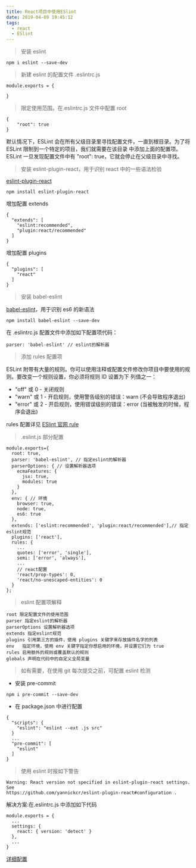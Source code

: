 ```yaml
---
title: React项目中使用ESlint
date: 2019-04-09 19:45:12
tags:
  - react
  - ESlint
---
```


> 安装 eslint

```
npm i eslint --save-dev
```

> 新建 eslint 的配置文件 .eslintrc.js

```
module.exports = {

}
```

<!--more-->

> 限定使用范围。在.eslintrc.js 文件中配置 root

```
{
    "root": true
}
```

默认情况下，ESLint 会在所有父级目录里寻找配置文件，一直到根目录。为了将 ESLint 限制到一个特定的项目，我们就需要在该目录
中添加上面的配置项。ESLint 一旦发现配置文件中有 "root": true，它就会停止在父级目录中寻找。

> 安装 eslint-plugin-react，用于识别 react 中的一些语法检验

[eslint-plugin-react](https://github.com/yannickcr/eslint-plugin-react)

```
npm install eslint-plugin-react
```

增加配置 extends

```
{
  "extends": [
    "eslint:recommended",
    "plugin:react/recommended"
  ]
}
```

增加配置 plugins

```
{
  "plugins": [
    "react"
  ]
}
```

> 安装 babel-eslint

[babel-eslint](https://github.com/babel/babel-eslint)，用于识别 es6 的新语法

```
npm install babel-eslint --save-dev
```

在 .eslintrc.js 配置文件中添加如下配置项代码：

```
parser: 'babel-eslint' // eslint的解析器
```

> 添加 rules 配置项

ESLint 附带有大量的规则。你可以使用注释或配置文件修改你项目中要使用的规则。要改变一个规则设置，你必须将规则 ID 设置为下
列值之一：

- "off" 或 0 - 关闭规则
- "warn" 或 1 - 开启规则，使用警告级别的错误：warn (不会导致程序退出)
- "error" 或 2 - 开启规则，使用错误级别的错误：error (当被触发的时候，程序会退出)

rules 配置详见 [ESlint 官网 rule](https://cn.eslint.org/docs/rules/)

> .eslint.js 部分配置

```
module.exports={
  root: true,
  parser: 'babel-eslint', // 指定eslint的解析器
  parserOptions: { // 设置解析器选项
    ecmaFeatures: {
      jsx: true,
      modules: true
    }
  },
  env: { // 环境
    browser: true,
    node: true,
    es6: true
  },
  extends: ['eslint:recommended', 'plugin:react/recommended'],// 指定eslint规范
  plugins: ['react'],
  rules: {
    ...
    quotes: ['error', 'single'],
    semi: ['error', 'always'],
    ...
    // react配置
    'react/prop-types': 0,
    'react/no-unescaped-entities': 0
  }
};
```

> eslint 配置项解释

```
root 限定配置文件的使用范围
parser 指定eslint的解析器
parserOptions 设置解析器选项
extends 指定eslint规范
plugins 引用第三方的插件，使用 plugins 关键字来存放插件名字的列表
env   指定环境，使用 env 关键字指定你想启用的环境，并设置它们为 true
rules 启用额外的规则或覆盖默认的规则
globals 声明在代码中的自定义全局变量
```

> 如有需要，在使用 git 每次提交之前，可配置 eslint 检测

- 安装 pre-commit

```
npm i pre-commit --save-dev
```

- 在 package.json 中进行配置

```
{
  "scripts": {
    "eslint": "eslint --ext .js src"
  }
  ...
  "pre-commit": [
    "eslint"
  ]
}

```

> 使用 eslint 时报如下警告

```
Warning: React version not specified in eslint-plugin-react settings. See
https://github.com/yannickcr/eslint-plugin-react#configuration .
```

解决方案:在.eslintrc.js 中添加如下代码

```
module.exports = {
  ...
  settings: {
    react: { version: 'detect' }
  },
  ...
}
```

[详细配置](https://github.com/yannickcr/eslint-plugin-react#configuration)
